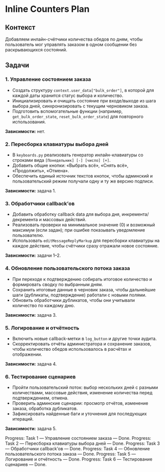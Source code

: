 # Inline Counters Plan

## Контекст
Добавляем инлайн-счётчики количества обедов по дням, чтобы пользователь мог управлять заказом в одном сообщении без раскрывающихся состояний.

## Задачи

### 1. Управление состоянием заказа
- Создать структуру `context.user_data["bulk_order"]`, в которой для каждой даты хранится статус выбора и количество.
- Инициализировать и очищать состояние при входе/выходе из шага выбора дней, синхронизировать с текущим черновиком заказа.
- Подготовить вспомогательные функции (например, `get_bulk_order_state`, `reset_bulk_order_state`) для повторного использования.

**Зависимости:** нет.

### 2. Пересборка клавиатуры выбора дней
- В `keyboards.py` реализовать генератор инлайн-клавиатуры со строками вида `[Понедельник] [-] [число] [+]`.
- Добавить общие кнопки: «Выбрать всё», «Снять всё», «Продолжить», «Отмена».
- Обеспечить единый источник текстов кнопок, чтобы админский и пользовательский режим получали одну и ту же версию подписи.

**Зависимости:** задача 1.

### 3. Обработчики callback’ов
- Добавить обработку callback data для выбора дня, инкремента/декремента и массовых действий.
- Реализовать проверки на минимальное значение (0) и возможный максимум (если задан); при ошибке показывать уведомление пользователю.
- Использовать `editMessageReplyMarkup` для пересборки клавиатуры на каждое действие, чтобы счётчики сразу отражали новое состояние.

**Зависимости:** задачи 1–2.

### 4. Обновление пользовательского потока заказа
- При переходе к подтверждению собирать итоговое количество и формировать сводку по выбранным дням.
- Сохранить итоговые данные в черновик заказа, чтобы дальнейшие шаги (дубликаты, подтверждение) работали с новыми полями.
- Обновить обработчики дубликатов, чтобы они учитывали количество по каждому дню.

**Зависимости:** задача 3.

### 5. Логирование и отчётность
- Включить новые callback-метки в `log_button` и другие точки аудита.
- Скорректировать отчёты администратора и сохранение заказов, чтобы количество обедов использовалось в расчётах и отображении.

**Зависимости:** задача 4.

### 6. Тестирование сценариев
- Пройти пользовательский поток: выбор нескольких дней с разными количествами, массовые действия, изменение количества перед подтверждением, отмена.
- Проверить админские сценарии: просмотр отчётов, изменение заказа, обработка дубликатов.
- Зафиксировать найденные баги и уточнения для последующих итераций.

**Зависимости:** задача 5.

Progress: Task 1 — Управление состоянием заказа — Done.
Progress: Task 2 — Пересборка клавиатуры выбора дней — Done.
Progress: Task 3 — Обработчики callback’ов — Done.
Progress: Task 4 — Обновление пользовательского потока заказа — Done.
Progress: Task 5 — Логирование и отчётность — Done.
Progress: Task 6 — Тестирование сценариев — Done.
